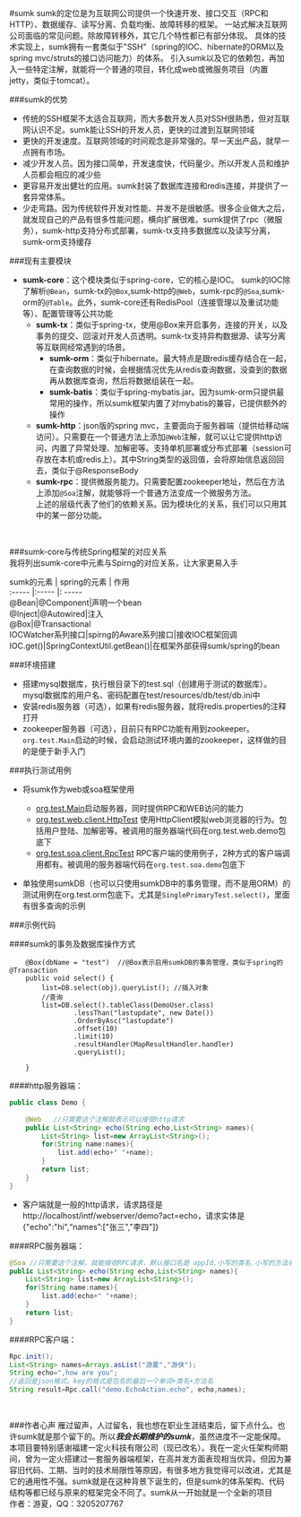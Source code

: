 #sumk
sumk的定位是为互联网公司提供一个快速开发、接口交互（RPC和HTTP）、数据缓存、读写分离、负载均衡、故障转移的框架。
一站式解决互联网公司面临的常见问题。除故障转移外，其它几个特性都已有部分体现。
具体的技术实现上，sumk拥有一套类似于"SSH"（spring的IOC、hibernate的ORM以及spring mvc/struts的接口访问能力）的体系。
引入sumk以及它的依赖包，再加入一些特定注解，就能将一个普通的项目，转化成web或微服务项目（内置jetty，类似于tomcat）。<BR>

###sumk的优势
* 传统的SSH框架不太适合互联网，而大多数开发人员对SSH很熟悉，但对互联网认识不足。sumk能让SSH的开发人员，更快的过渡到互联网领域<BR>
* 更快的开发速度。互联网领域的时间观念是非常强的。早一天出产品，就早一点拥有市场。<BR>
* 减少开发人员。因为接口简单，开发速度快，代码量少。所以开发人员和维护人员都会相应的减少些<BR>
* 更容易开发出健壮的应用。sumk封装了数据库连接和redis连接，并提供了一套异常体系。<BR>
* 少走弯路。因为传统软件开发对性能、并发不是很敏感。很多企业做大之后，就发现自己的产品有很多性能问题，横向扩展很难。sumk提供了rpc（微服务），sumk-http支持分布式部署，sumk-tx支持多数据库以及读写分离，sumk-orm支持缓存<BR>


###现有主要模块
* **sumk-core**：这个模块类似于spring-core，它的核心是IOC。
sumk的IOC除了解析`@Bean`，sumk-tx的`@Box`,sumk-http的`@Web`，sumk-rpc的`@Soa`,sumk-orm的`@Table`。此外，sumk-core还有RedisPool（连接管理以及重试功能等）、配置管理等公共功能<br>
	* **sumk-tx**：类似于spring-tx，使用@Box来开启事务，连接的开关，以及事务的提交、回滚对开发人员透明。sumk-tx支持异构数据源、读写分离等互联网经常遇到的场景。<br>
		* **sumk-orm**：类似于hibernate。最大特点是跟redis缓存结合在一起，在查询数据的时候，会根据情况优先从redis查询数据，没查到的数据再从数据库查询，然后将数据组装在一起。<br>
		* **sumk-batis**：类似于spring-mybatis.jar。因为sumk-orm只提供最常用的操作，所以sumk框架内置了对mybatis的兼容，已提供额外的操作<br>
	* **sumk-http**：json版的spring mvc，主要面向于服务器端（提供给移动端访问）。只需要在一个普通方法上添加`@Web`注解，就可以让它提供http访问，内置了异常处理、加解密等。支持单机部署或分布式部署（session可存放在本机或redis上）。其中String类型的返回值，会将原始信息返回回去，类似于@ResponseBody<br>
	* **sumk-rpc**：提供微服务能力。只需要配置zookeeper地址，然后在方法上添加`@Soa`注解，就能够将一个普通方法变成一个微服务方法。<BR>
上述的层级代表了他们的依赖关系。因为模块化的关系，我们可以只用其中的某一部分功能。

<BR>

###sumk-core与传统Spring框架的对应关系<BR>
我将列出sumk-core中元素与Spirng的对应关系，让大家更易入手<br>

sumk的元素 | spring的元素 | 作用<BR>
:----- |:----- |: -----<BR>
@Bean|@Component|声明一个bean<BR>
@Inject|@Autowired|注入<BR>
@Box|@Transactional<BR>
IOCWatcher系列接口|spirng的Aware系列接口|接收IOC框架回调<BR>
IOC.get()|SpringContextUtil.getBean()|在框架外部获得sumk/spring的bean<BR>


###环境搭建
* 搭建mysql数据库，执行根目录下的test.sql（创建用于测试的数据库）。mysql数据库的用户名、密码配置在test/resources/db/test/db.ini中
* 安装redis服务器（可选），如果有redis服务器，就将redis.properties的注释打开
* zookeeper服务器（可选），目前只有RPC功能有用到zookeeper。`org.test.Main`启动的时候，会启动测试环境内置的zookeeper，这样做的目的是便于新手入门

###执行测试用例
* 将sumk作为web或soa框架使用
	* [org.test.Main](https://github.com/youtongluan/sumk/blob/master/src/test/java/org/test/Main.java)启动服务器，同时提供RPC和WEB访问的能力
	* [org.test.web.client.HttpTest](https://github.com/youtongluan/sumk/blob/master/src/test/java/org/test/web/client/HttpTest.java) 使用HttpClient模拟web浏览器的行为。包括用户登陆、加解密等。被调用的服务器端代码在org.test.web.demo包底下
	* [org.test.soa.client.RpcTest](https://github.com/youtongluan/sumk/blob/master/src/test/java/org/test/soa/client/RpcTest.java) RPC客户端的使用例子，2种方式的客户端调用都有。被调用的服务器端代码在`org.test.soa.demo`包底下
	
* 单独使用sumkDB（也可以只使用sumkDB中的事务管理，而不是用ORM）的测试用例在org.test.orm包底下。尤其是`SinglePrimaryTest.select()`，里面有很多查询的示例


###示例代码

####sumk的事务及数据库操作方式

```
	@Box(dbName = "test")  //@Box表示启用sumkDB的事务管理，类似于spring的@Transaction
	public void select() {
		list=DB.select(obj).queryList(); //插入对象
		//查询
		list=DB.select().tableClass(DemoUser.class)
				.lessThan("lastupdate", new Date())
				.OrderByAsc("lastupdate")
				.offset(10)
				.limit(10)
				.resultHandler(MapResultHandler.handler)
				.queryList();
		
	}
```

####http服务器端：

```java
public class Demo {
	
	@Web   //只需要这个注解就表示可以接受http请求
	public List<String> echo(String echo,List<String> names){
		List<String> list=new ArrayList<String>();
		for(String name:names){
			list.add(echo+" "+name);
		}
		return list;
	}
}
```
* 客户端就是一般的http请求，请求路径是http://localhost/intf/webserver/demo?act=echo，请求实体是{"echo":"hi",“names”:["张三","李四"]}<br>

####RPC服务器端：

```java
@Soa //只需要这个注解，就能接收RPC请求，默认接口名是 appId.小写的类名.小写的方法名
public List<String> echo(String echo,List<String> names){
	List<String> list=new ArrayList<String>();
	for(String name:names){
		list.add(echo+" "+name);
	}
	return list;
}
```

####RPC客户端：

```Java
Rpc.init();
List<String> names=Arrays.asList("游夏","游侠");
String echo=",how are you";
//返回是json格式。key的格式是包名的最后一个单词+类名+方法名
String result=Rpc.call("demo.EchoAction.echo", echo,names);
```

<br>

###作者心声
雁过留声，人过留名，我也想在职业生涯结束后，留下点什么。也许sumk就是那个留下的。所以***我会长期维护的sumk***，虽然进度不一定能保障。<BR>
本项目要特别感谢福建一定火科技有限公司（现已改名）。我在一定火任架构师期间，曾为一定火搭建过一套服务器端框架，在高并发方面表现相当优异。但因为兼容旧代码、工期、当时的技术局限性等原因，有很多地方我觉得可以改进，尤其是它的通用性不强。sumk就是在这种背景下诞生的，但是sumk的体系架构、代码结构等都已经与原来的框架完全不同了。sumk从一开始就是一个全新的项目<BR>
作者：游夏，QQ：3205207767
